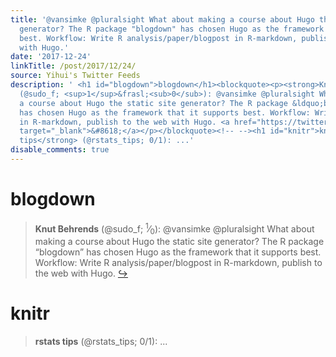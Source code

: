 ```yaml
---
title: '@vansimke @pluralsight What about making a course about Hugo the static site
  generator? The R package "blogdown" has chosen Hugo as the framework that it supports
  best. Workflow: Write R analysis/paper/blogpost in R-markdown, publish to the web
  with Hugo.'
date: '2017-12-24'
linkTitle: /post/2017/12/24/
source: Yihui's Twitter Feeds
description: ' <h1 id="blogdown">blogdown</h1><blockquote><p><strong>Knut Behrends</strong>
  (@sudo_f; <sup>1</sup>&frasl;<sub>0</sub>): @vansimke @pluralsight What about making
  a course about Hugo the static site generator? The R package &ldquo;blogdown&rdquo;
  has chosen Hugo as the framework that it supports best. Workflow: Write R analysis/paper/blogpost
  in R-markdown, publish to the web with Hugo. <a href="https://twitter.com/xieyihui/status/944589669949468672"
  target="_blank">&#8618;</a></p></blockquote><!-- --><h1 id="knitr">knitr</h1><blockquote><p><strong>rstats
  tips</strong> (@rstats_tips; 0/1): ...'
disable_comments: true
---
```

 <h1 id="blogdown">blogdown</h1><blockquote><p><strong>Knut Behrends</strong> (@sudo_f; <sup>1</sup>&frasl;<sub>0</sub>): @vansimke @pluralsight What about making a course about Hugo the static site generator? The R package &ldquo;blogdown&rdquo; has chosen Hugo as the framework that it supports best. Workflow: Write R analysis/paper/blogpost in R-markdown, publish to the web with Hugo. <a href="https://twitter.com/xieyihui/status/944589669949468672" target="_blank">&#8618;</a></p></blockquote><!-- --><h1 id="knitr">knitr</h1><blockquote><p><strong>rstats tips</strong> (@rstats_tips; 0/1): ...